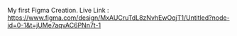 My first Figma Creation.
Live Link : https://www.figma.com/design/MxAUCruTdL8zNvhEwOqjT1/Untitled?node-id=0-1&t=jUMe7aqvAC6PNn7t-1
